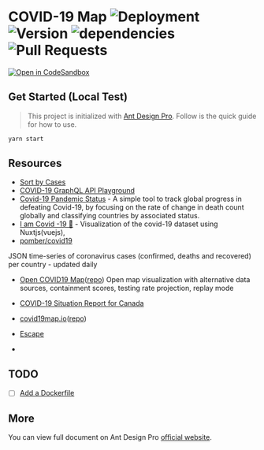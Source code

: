# COVID-19 Map ![Deployment](https://github.com/lkcozy/covid19-map/workflows/Deployment/badge.svg) ![Version](https://img.shields.io/github/package-json/v/lkcozy/covid19-map) ![dependencies](https://img.shields.io/david/lkcozy/covid19-map) ![Pull Requests](https://github.com/lkcozy/covid19-map/workflows/Pull%20Requests/badge.svg)

[![Open in CodeSandbox](https://img.shields.io/badge/Open%20in-CodeSandbox-blue?style=flat-square&logo=codesandbox)](https://codesandbox.io/s/github/lkcozy/covid19-map)

## Get Started (Local Test)

> This project is initialized with [Ant Design Pro](https://pro.ant.design). Follow is the quick guide for how to use.

```bash
yarn start
```

## Resources

- [Sort by Cases](https://corona.lmao.ninja/v2/countries?sort=cases)
- [COVID-19 GraphQL API ](https://github.com/rlindskog/covid19-graphql) [Playground](https://covid19-graphql.now.sh/)
- [Covid-19 Pandemic Status](https://github.com/rickkln/corona) - A simple tool to track global progress in defeating Covid-19, by focusing on the rate of change in death count globally and classifying countries by associated status.
- [I am Covid -19 🦠](https://github.com/cryptodoct0r/Covid-19-Status-gql) - Visualization of the covid-19 dataset using Nuxtjs(vuejs),
- [pomber/covid19](https://github.com/pomber/covid19)

JSON time-series of coronavirus cases (confirmed, deaths and recovered) per country - updated daily

- [Open COVID19 Map](https://covid19map.io/)([repo](https://github.com/daniel-karl/covid19-map)) Open map visualization with alternative data sources, containment scores, testing rate projection, replay mode

- [COVID-19 Situation Report for Canada](https://iamcovid-19.netlify.app/charts/)

- [covid19map.io](https://covid19map.io/)([repo](https://github.com/daniel-karl/covid19-map))

- [Escape](https://greatescape.co/?departDate=2020-10-07&returnDate=2020-10-21&origins=city%3AYYC&currency=CAD&viz=%3Bsick&virus=sick%3B0%3B639179)

* [](https://coronavirus-map-with-circles.herokuapp.com/map)

## TODO

  - [ ] [Add a Dockerfile](https://medium.com/@shakyShane/lets-talk-about-docker-artifacts-27454560384f)

## More

You can view full document on Ant Design Pro [official website](https://pro.ant.design).
